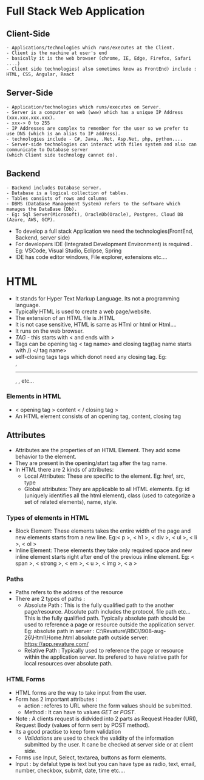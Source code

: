 # Full Stack Web Application

## Client-Side
    - Applications/technologies which runs/executes at the Client.
    - Client is the machine at user's end
    - basically it is the web browser (chrome, IE, Edge, Firefox, Safari ....)
    - Client side technologies( also sometimes know as FrontEnd) include : HTML, CSS, Angular, React

## Server-Side
    - Application/technologies which runs/executes on Server.
    - Server is a computer on web (www) which has a unique IP Address (xxx.xxx.xxx.xxx).
    - xxx-> 0 to 255
    - IP Addresses are complex to remember for the user so we prefer to use DNS (which is an alias to IP address).
    - technologies include - C#, Java, .Net, Asp.Net, php, python....
    - Server-side technologies can interact with files system and also can communicate to Database server 
    (which Client side technology cannot do).

## Backend 
    - Backend includes Database server.
    - Database is a logical collection of tables.
    - Tables consists of rows and columns 
    - DBMS (DataBase Management System) refers to the software which manages the DataBase (Db).
    - Eg: Sql Server(Microsoft), OracleDb(Oracle), Postgres, Cloud DB (Azure, AWS, GCP).

- To develop a full stack Application we need the technologies(FrontEnd, Backend, server side)
- For developers IDE (Integrated Development Environment) is required . Eg: VSCode, Visual Studio, Eclipse, Spring
- IDE has code editor windows, File explorer, extensions etc....


# HTML 
-  It stands for Hyper Text Markup Language. Its not a programming language.
-  Typically HTML is used to create a web page/website.
-  The extension of an HTML file is .HTML
-  It is not case sensitive, HTML is same as HTml or html or Html....
-  It runs on the web browser.
-  *TAG* - this starts with < and ends with >
-  Tags can be opening tag < tag name>  and closing tag(tag name starts with /) </ tag name>
-  self-closing tags tags which donot need any closing tag. Eg: <br>, <hr>, <img>, <meta> etc...

### Elements in HTML
- < opening tag > content < / closing tag >
- An HTML element consists of an opening tag, content, closing tag

## Attributes
- Attributes are the properties of an HTML Element. They add some behavior to the element.
- They are present in the opening/start tag after the tag name.
- In HTML there are 2 kinds of attributes:
    - Local Attributes: These are specific to the element. Eg: href, src, type
    - Global attributes: They are applicable to all HTML elements. Eg: id (uniquely identifies all the html element), class (used to categorize a set of related elements), name, style.

### Types of elements in HTML
- Block Element: These elements takes the entire width of the page and new elements starts from a new line.
    Eg:< p >, < h1 >, < div >, < ul >, < li >, < ol >
- Inline Element: These elements they take only required space and new inline element starts right after end of the previous inline element.
    Eg: < span >, < strong >, < em >, < u >, < img >, < a >

### Paths
-  Paths refers to the address of the resource
-  There are 2 types of paths :
    - Absolute Path : This is the fully qualified path to the another page/resource.            Absolute path includes the protocol, file path etc... This is the fully               qualified path. Typically absolute path should be used to reference a page or         resource outside the application server.
        Eg: absolute path in server : C:\Revature\RBC\1908-aug-26\Html\Home.html
        absolute path outside server:  https://app.revature.com/
    - Relative Path : Typically used to reference the page or resource within the application server. Its prefered to have relative path for local resources over absolute path.

### HTML Forms
- HTML forms are the way to take input from the user.
- Form has 2 important attributes : 
    - action : referes to URL where the form values should be submitted.
    - Method :  It can have to values *GET* or *POST*.
- Note : A clients request is didvided into 2 parts as Request Header (URI), Request Body (values of form sent by POST method).
- Its a good practise to keep form validation
    - *Validations* are used to check the validity of the information submitted by the user. It cane be checked at server side or at client side. 
- Forms use Input, Select, textarea, buttons as form elements.
- Input : by defalut type is text but you can have type as radio, text, email, number, checkbox, submit, date, time etc....